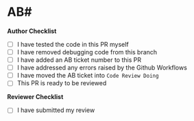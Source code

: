 # AB#

**Author Checklist**

- [ ] I have tested the code in this PR myself
- [ ] I have removed debugging code from this branch
- [ ] I have added an AB ticket number to this PR
- [ ] I have addressed any errors raised by the Github Workflows
- [ ] I have moved the AB ticket into `Code Review Doing`
- [ ] This PR is ready to be reviewed

**Reviewer Checklist**

- [ ] I have submitted my review
